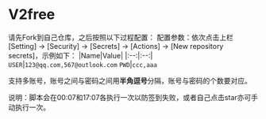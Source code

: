 # V2free

请先Fork到自己仓库，之后按照以下过程配置：
配置参数：依次点击上栏[Setting] -> [Security] -> [Secrets] -> [Actions] -> [New repository secrets]，示例如下：
|Name|Value|
|:--:|:--:|
`USER`|`123@qq.com,567@outlook.com`
`PWD`|`ccc,aaa`

支持多账号，账号之间与密码之间用**半角逗号**分隔，账号与密码的个数要对应。

说明：脚本会在00:07和17:07各执行一次以防签到失败，或者自己点击star亦可手动执行一次。

